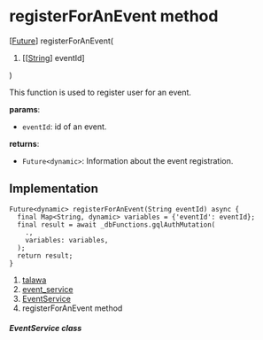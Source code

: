
<div>

# registerForAnEvent method

</div>


[[Future](https://api.flutter.dev/flutter/dart-core/Future-class.html)]
registerForAnEvent(

1.  [[[String](https://api.flutter.dev/flutter/dart-core/String-class.md)]
    eventId]

)



This function is used to register user for an event.

**params**:

-   `eventId`: id of an event.

**returns**:

-   `Future<dynamic>`: Information about the event registration.



## Implementation

``` language-dart
Future<dynamic> registerForAnEvent(String eventId) async {
  final Map<String, dynamic> variables = {'eventId': eventId};
  final result = await _dbFunctions.gqlAuthMutation(
    .,
    variables: variables,
  );
  return result;
}
```







1.  [talawa](../../index.md)
2.  [event_service](../../services_event_service/)
3.  [EventService](../../services_event_service/EventService-class.md)
4.  registerForAnEvent method

##### EventService class







